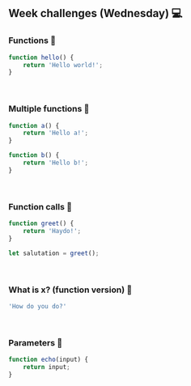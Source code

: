 <h2>Week challenges (Wednesday) 💻</h2>

<h3>Functions 📝</h3>

```js
function hello() {
	return 'Hello world!';
}
```

</br>

<h3>Multiple functions 📝</h3>

```js
function a() {
	return 'Hello a!';
}

function b() {
	return 'Hello b!';
}
```

</br>

<h3>Function calls 📝</h3>

```js
function greet() {
	return 'Haydo!';
}

let salutation = greet();
```

</br>

<h3>What is x? (function version) 📝</h3>

```js
'How do you do?'
```

</br>

<h3>Parameters 📝</h3>

```js
function echo(input) {
	return input;
}
```

</br>
